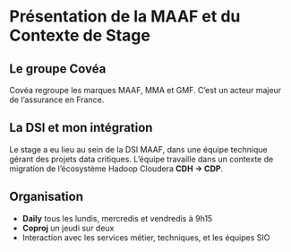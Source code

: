 # Présentation de la MAAF et du Contexte de Stage

## Le groupe Covéa

Covéa regroupe les marques MAAF, MMA et GMF. C’est un acteur majeur de l’assurance en France.

## La DSI et mon intégration

Le stage a eu lieu au sein de la DSI MAAF, dans une équipe technique gérant des projets data critiques. L’équipe travaille dans un contexte de migration de l’écosystème Hadoop Cloudera **CDH → CDP**.

## Organisation

- **Daily** tous les lundis, mercredis et vendredis à 9h15
- **Coproj** un jeudi sur deux
- Interaction avec les services métier, techniques, et les équipes SIO
